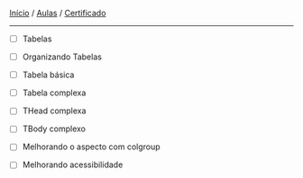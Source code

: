 [Início](https://github.com/Thalyalm/rocketseat-trilha-fundamentar) /
[Aulas](https://github.com/Thalyalm/rocketseat-trilha-fundamentar/tree/main/aulas) /
[Certificado](https://github.com/Thalyalm/rocketseat-trilha-fundamentar/tree/main/certificado)

---

- [ ] Tabelas

- [ ] Organizando Tabelas

- [ ] Tabela básica

- [ ] Tabela complexa

- [ ] THead complexa

- [ ] TBody complexo

- [ ] Melhorando o aspecto com colgroup

- [ ] Melhorando acessibilidade